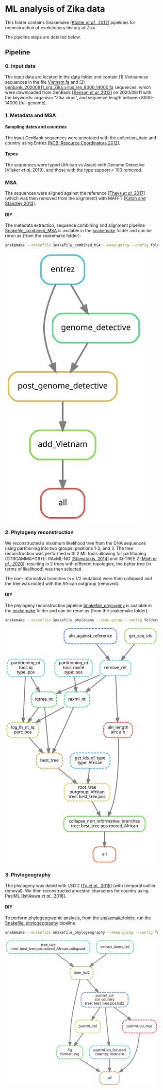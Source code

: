 # ML analysis of Zika data

This folder contains Snakemake [[Köster *et al.*, 2012](https://doi.org/10.1093/bioinformatics/bts480)] pipelines
for reconstruction of evolutionary history of Zika.

The pipeline steps are detailed below.

## Pipeline

### 0. Input data
The input data are located in the [data](data) folder and contain (1) Vietnamese sequences in the file [Vietnam.fa](data/Vietnam.fa) 
and (2) [genbank_20200811_org_Zika_virus_len_8000_14000.fa](data/genbank_20200811_org_Zika_virus_len_8000_14000.fa) sequences, 
which were downloaded from GenBank [[Benson *et al.* 2013](https://www.ncbi.nlm.nih.gov/pubmed/23193287)] 
on 2020/08/11 with the keywords: organism “Zika virus”, and sequence length between 8000-14000 (full genome).


### 1. Metadata and MSA
#### Sampling dates and countries
The input GenBank sequences were annotated with the collection_date and country 
using Entrez [[NCBI Resource Coordinators 2012](https://www.ncbi.nlm.nih.gov/pmc/articles/PMC3531099/)]. 

#### Types
The sequences were typed (African vs Asian) with Genome Detective [[Vilsker *et al.* 2019](https://academic.oup.com/bioinformatics/advance-article-abstract/doi/10.1093/bioinformatics/bty695/5075035)],
and those with the type support < 100 removed.

### MSA

The sequences were aligned against the reference [[Theys *et al.* 2017](https://journals.plos.org/plospathogens/article?id=10.1371/journal.ppat.1006528)] (which was then removed from the alignment) 
with MAFFT [[Katoh and Standley 2013](https://academic.oup.com/mbe/article/30/4/772/1073398)]. 

#### DIY

The metadata extraction, sequence combining and alignment pipeline [Snakefile_combined_MSA](snakemake/Snakefile_combined_MSA)
is avalable in the [snakemake](snakemake) folder and can be rerun as (from the snakemake folder):
```bash
snakemake --snakefile Snakefile_combined_MSA --keep-going --config folder=.. --use-singularity -singularity-args "--home ~"
```
![MSA pipeline](snakemake/pipeline_combined_MSA.svg)


### 2. Phylogeny reconstruction
We reconstructed a maximum likelihood tree from the DNA sequences using partitioning into two groups: positions 1-2, and 3.
The tree reconstruction was performed with 2 ML tools allowing for partitioning (GTRGAMMA+G6+I): 
RAxML-NG [[Stamatakis, 2014](https://doi.org/10.1093/bioinformatics/btu033)] and IQ-TREE 2 [[Minh *et al.*, 2020](https://doi.org/10.1093/molbev/msaa015)], 
resulting in 2 trees with different topologies, the better tree (in terms of likelihood) was then selected.

The non-informative branches (<= 1/2 mutation) were then collapsed and the tree was rooted with the African outgroup (removed).

#### DIY
The phylogeny reconstruction pipeline [Snakefile_phylogeny](snakemake/Snakefile_phylogeny) is avalable in the [snakemake](snakemake) folder and can be rerun as (from the snakemake folder):
```bash
snakemake --snakefile Snakefile_phylogeny --keep-going --config folder=.. --use-singularity -singularity-args "--home ~"
```
![phylogeny reconstruction pipeline](snakemake/pipeline_phylogeny.svg)

### 3. Phylogeography
The phylogeny was dated with LSD 2 [[To *et al.*, 2015](https://academic.oup.com/sysbio/article/65/1/82/2461506)] (with temporal outlier removal).
We then reconstructed ancestral characters for country using PastML [[Ishikawa *et al.*, 2018](https://doi.org/10.1101/379529)].

 
#### DIY
To perform phylogeographic analysis, from the [snakemake](snakemake)folder, run the [Snakefile_phylogeography](snakemake/Snakefile_phylogeography) pipeline:
```bash
snakemake --snakefile Snakefile_phylogeography --keep-going --config folder=.. --use-singularity --singularity-args "--home ~"
```
![Phylogeographic pipeline](snakemake/pipeline_phylogeography.svg)

